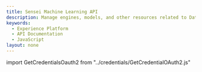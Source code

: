 ```yaml
---
title: Sensei Machine Learning API
description: Manage engines, models, and other resources related to Data Science Workspace.
keywords: 
  - Experience Platform
  - API Documentation
  - JavaScript
layout: none
--- 
```


import GetCredentialsOauth2 from "../credentials/GetCredentialOAuth2.js"

<GetCredentialsOauth2 />

<RedoclyAPIBlock disableSearch=true ctrlFHijack=false src="/experience-platform-apis/swagger-specs/sensei-machine-learning.yaml"/>
